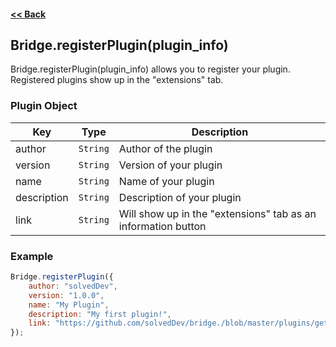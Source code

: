 #### [<< Back](https://github.com/solvedDev/bridge./blob/master/plugins/getting-started.md)
## Bridge.registerPlugin(plugin_info)
Bridge.registerPlugin(plugin_info) allows you to register your plugin. Registered plugins show up in the "extensions" tab.

### Plugin Object
| Key | Type | Description
| --- | --- | ---
| author | ```String``` | Author of the plugin
| version | ```String``` | Version of your plugin
| name | ```String``` | Name of your plugin
| description | ```String``` | Description of your plugin
| link | ```String``` | Will show up in the "extensions" tab as an information button


### Example
```javascript
Bridge.registerPlugin({
    author: "solvedDev",
    version: "1.0.0",
    name: "My Plugin",
    description: "My first plugin!",
    link: "https://github.com/solvedDev/bridge./blob/master/plugins/getting-started.md"
});
```
